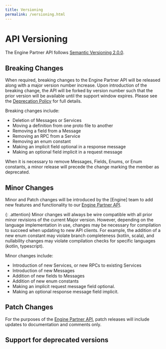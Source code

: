 ```yaml
---
title: Versioning
permalink: /versioning.html
---
```


<!-- markdownlint-disable-next-line MD025 -->
# API Versioning

The Engine Partner API follows [Semantic Versioning 2.0.0](https://semver.org).

## Breaking Changes

When required, breaking changes to the Engine Partner API will be released along with a major version number increase.
Upon introduction of the breaking change, the API will be forked by version number such that the prior version will be available until the support window expires.
Please see the [Deprecation Policy] for full details.

Breaking changes include:

* Deletion of Messages or Services
* Moving a definition from one proto file to another
* Removing a field from a Message
* Removing an RPC from a Service
* Removing an enum constant
* Making an implicit field optional in a response message
* Making an optional field implicit in a request message

When it is necessary to remove Messages, Fields, Enums, or Enum constants, a minor release will precede the change marking the member as deprecated.

## Minor Changes

Minor and Patch changes will be introduced by the [Engine] team to add new features and functionality to our [Engine Partner API].

{: .attention}
Minor changes will always be wire compatible with all prior minor revisions of the current Major version.
However, depending on the language implementation in use, changes may be necessary for compilation to succeed when updating to new API clients.
For example, the addition of a new enum constant may violate branch completeness (kotlin, scala), and nullability changes may violate compilation checks for specific languages (kotlin, typescript).

Minor changes include:

* Introduction of new Services, or new RPCs to existing Services
* Introduction of new Messages
* Addition of new fields to Messages
* Addition of new enum constants
* Making an implicit request message field optional.
* Making an optional response message field implicit.

## Patch Changes

For the purposes of the [Engine Partner API], patch releases will include updates to documentation and comments only.

## Support for deprecated versions

[Engine Partner API]: https://github.com/engine-public/engine-partner-api
[Deprecation Policy]: #support-for-deprecated-versions